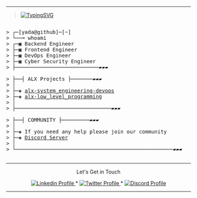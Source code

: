 --------------
> [![TypingSVG](https://readme-typing-svg.demolab.com?lines=Hey+there!+👋)](https://git.io/typing-svg)
<pre>

> ┌─[yada@github]─[~]
> └──╼ whoami
> ┌─▣ Backend Engineer
> ├─▣ Frontend Engineer
> ├─▣ DevOps Engineer
> ├─▣ Cyber Security Engineer
> ├───────────────────────────▰▰▰

> ├──┤ ALX Projects ├───────▰▰▰
> │
> ├─◈ <a href="https://github.com/mryadanigu/alx-system_engineering-devops">alx-system_engineering-devops</a>
> ├─◈ <a href="https://github.com/mryadanigu/alx-low_level_programming">alx-low_level_programming</a>
> │
> ├───────────────────────────────▰▰▰

> ├──┤ COMMUNITY ├─────────▰▰▰
> │
> ├─◈ If you need any help please join our community
> ├─◈ <a href="https://discord.gg/8MMyDuc3">Discord Server</a>
> │
> └───────────────────────────────────────────────────▰▰▰

</pre>
--------------
<p align="center">
Let's Get in Touch 
    </p>

<p align="center">
    <a href="https://www.linkedin.com/in/yada-nigu-1b237a277/">
        <img alt="Linkedin Profile" src="https://img.shields.io/badge/-Linkedin-0072b1?style=flat&logo=Linkedin&logoColor=white&link=https://www.linkedin.com/in/achrafelkhnissi/" />
    </a>
    <span> * </span>
    <a href="https://twitter.com/suprivada">
        <img alt="Twitter Profile" src="https://img.shields.io/badge/-Twitter-0072b1?style=flat&logo=Twitter&logoColor=white&link=https://www.linkedin.com/in/achrafelkhnissi/&color=1DA1F2" />
    </a>
    <span> * </span>
    <a href="https://discord.gg/8MMyDuc3">
        <img alt="Discord Profile" src="https://img.shields.io/badge/-Discord-0072b1?style=flat&logo=Discord&logoColor=white&link=https://www.linkedin.com/in/achrafelkhnissi/&color=7289da" />
    </a>

</p>

---------------
